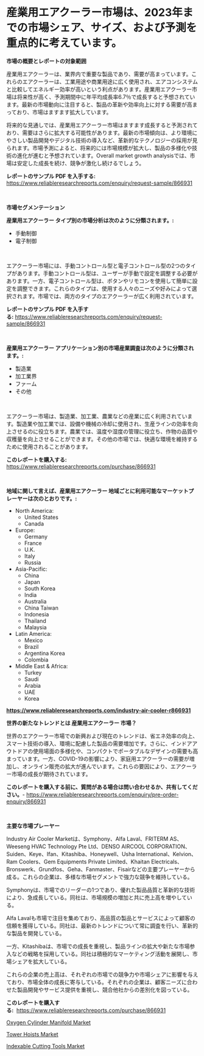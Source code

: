 <p><h1>産業用エアクーラー市場は、2023年までの市場シェア、サイズ、および予測を重点的に考えています。</h1></p><p><strong>市場の概要とレポートの対象範囲</strong></p>
<p><p>産業用エアクーラーは、業界内で重要な製品であり、需要が高まっています。これらのエアクーラーは、工業用途や商業用途に広く使用され、エアコンシステムと比較してエネルギー効率が高いという利点があります。産業用エアクーラー市場は将来性が高く、予測期間中に年平均成長率6.7％で成長すると予想されています。最新の市場動向に注目すると、製品の革新や効率向上に対する需要が高まっており、市場はますます拡大しています。</p><p>将来的な見通しでは、産業用エアクーラー市場はますます成長すると予測されており、需要はさらに拡大する可能性があります。最新の市場傾向は、より環境にやさしい製品開発やデジタル技術の導入など、革新的なテクノロジーの採用が見られます。市場予測によると、将来的には市場規模が拡大し、製品の多様化や技術の進化が進むと予想されています。Overall market growth analysisでは、市場は安定した成長を続け、競争が激化し続けるでしょう。</p></p>
<p><strong>レポートのサンプル PDF を入手する:</strong> <a href="https://www.reliableresearchreports.com/enquiry/request-sample/866931">https://www.reliableresearchreports.com/enquiry/request-sample/866931</a></p>
<p>&nbsp;</p>
<p><strong>市場セグメンテーション</strong></p>
<p><strong>産業用エアクーラー タイプ別の市場分析は次のように分類されます。:</strong></p>
<p><ul><li>手動制御</li><li>電子制御</li></ul></p>
<p>&nbsp;</p>
<p><p>エアクーラー市場には、手動コントロール型と電子コントロール型の2つのタイプがあります。手動コントロール型は、ユーザーが手動で設定を調整する必要があります。一方、電子コントロール型は、ボタンやリモコンを使用して簡単に設定を調整できます。これらのタイプは、使用する人々のニーズや好みによって選択されます。市場では、両方のタイプのエアクーラーが広く利用されています。</p></p>
<p><strong>レポートのサンプル PDF を入手する:</strong>&nbsp;<a href="https://www.reliableresearchreports.com/enquiry/request-sample/866931">https://www.reliableresearchreports.com/enquiry/request-sample/866931</a></p>
<p>&nbsp;</p>
<p><strong> 産業用エアクーラー アプリケーション別の市場産業調査は次のように分類されます。:</strong></p>
<p><ul><li>製造業</li><li>加工業界</li><li>ファーム</li><li>その他</li></ul></p>
<p>&nbsp;</p>
<p><p>エアクーラー市場は、製造業、加工業、農業などの産業に広く利用されています。製造業や加工業では、設備や機械の冷却に使用され、生産ラインの効率を向上させるのに役立ちます。農業では、温度や湿度の管理に役立ち、作物の品質や収穫量を向上させることができます。その他の市場では、快適な環境を維持するために使用されることがあります。</p></p>
<p><strong>このレポートを購入する:</strong>&nbsp; <a href="https://www.reliableresearchreports.com/purchase/866931">https://www.reliableresearchreports.com/purchase/866931</a></p>
<p>&nbsp;</p>
<p><strong>地域に関して言えば、産業用エアクーラー 地域ごとに利用可能なマーケットプレーヤーは次のとおりです。:</strong></p>
<p><ul>
    <li>
        North America:
        <ul>
            <li>United States</li>
            <li>Canada</li>
        </ul>
    </li>
    <li>
        Europe:
        <ul>
            <li>Germany</li>
            <li>France</li>
            <li>U.K.</li>
            <li>Italy</li>
            <li>Russia</li>
        </ul>
    </li>
    <li>
        Asia-Pacific:
        <ul>
            <li>China</li>
            <li>Japan</li>
            <li>South Korea</li>
            <li>India</li>
            <li>Australia</li>
            <li>China Taiwan</li>
            <li>Indonesia</li>
            <li>Thailand</li>
            <li>Malaysia</li>
        </ul>
    </li>
    <li>
        Latin America:
        <ul>
            <li>Mexico</li>
            <li>Brazil</li>
            <li>Argentina Korea</li>
            <li>Colombia</li>
        </ul>
    </li>
    <li>
        Middle East & Africa:
        <ul>
            <li>Turkey</li>
            <li>Saudi</li>
            <li>Arabia</li>
            <li>UAE</li>
            <li>Korea</li>
        </ul>
    </li>
    </ul></p>
<p><strong><a href="https://www.reliableresearchreports.com/industry-air-cooler-r866931">https://www.reliableresearchreports.com/industry-air-cooler-r866931</a></strong>&nbsp;</p>
<p><strong>世界の新たなトレンドとは 産業用エアクーラー 市場？</strong></p>
<p><p>世界のエアクーラー市場での新興および現在のトレンドは、省エネ効率の向上、スマート技術の導入、環境に配慮した製品の需要増加です。さらに、インドアアウトドアの使用場面の多様化や、コンパクトでポータブルなデザインの需要も高まっています。一方、COVID-19の影響により、家庭用エアクーラーの需要が増加し、オンライン販売の拡大が進んでいます。これらの要因により、エアクーラー市場の成長が期待されています。</p></p>
<p><strong>このレポートを購入する前に、質問がある場合は問い合わせるか、共有してください。</strong>- <a href="https://www.reliableresearchreports.com/enquiry/pre-order-enquiry/866931">https://www.reliableresearchreports.com/enquiry/pre-order-enquiry/866931</a></p>
<p>&nbsp;</p>
<p><strong>主要な市場プレーヤー</strong></p>
<p><p>Industry Air Cooler Marketは、Symphony、Alfa Laval、FRITERM AS、Weeseng HVAC Technology Pte Ltd、DENSO AIRCOOL CORPORATION、Suiden、Keye、Ifan、Kitashiba、Honeywell、Usha International、Kelvion、Ram Coolers、Gem Equipments Private Limited、Khaitan Electricals、Bronswerk、Grundfos、Geha、Fanmaster、Fisairなどの主要プレーヤーから成る。これらの企業は、多様な市場セグメントで強力な競争を維持している。</p><p>Symphonyは、市場でのリーダーの1つであり、優れた製品品質と革新的な技術により、急成長している。同社は、市場規模の増加と共に売上高を増やしている。</p><p>Alfa Lavalも市場で注目を集めており、高品質の製品とサービスによって顧客の信頼を獲得している。同社は、最新のトレンドについて常に調査を行い、革新的な製品を開発している。</p><p>一方、Kitashibaは、市場での成長を重視し、製品ラインの拡大や新たな市場参入などの戦略を採用している。同社は積極的なマーケティング活動を展開し、市場シェアを拡大している。</p><p>これらの企業の売上高は、それぞれの市場での競争力や市場シェアに影響を与えており、市場全体の成長に寄与している。それぞれの企業は、顧客ニーズに合わせた製品開発やサービス提供を重視し、競合他社からの差別化を図っている。</p></p>
<p><strong>このレポートを購入する:</strong>&nbsp;&nbsp;<a href="https://www.reliableresearchreports.com/purchase/866931">https://www.reliableresearchreports.com/purchase/866931</a></p>
<p><p><a href="https://github.com/shotows/Market-Research-Report-List-2/blob/main/oxygen-cylinder-manifold-market.md">Oxygen Cylinder Manifold Market</a></p><p><a href="https://github.com/Sinjinluong3e0awx2m195k76/Market-Research-Report-List-2/blob/main/tower-hoists-market.md">Tower Hoists Market</a></p><p><a href="https://github.com/beatblasta/Market-Research-Report-List-3/blob/main/indexable-cutting-tools-market.md">Indexable Cutting Tools Market</a></p></p>